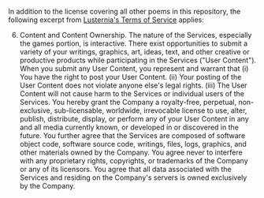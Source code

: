 In addition to the license covering all other poems in this repository, the following excerpt from [Lusternia's Terms of Service](https://www.lusternia.com/terms-of-service/) applies:

6. Content and Content Ownership. The nature of the Services, especially the games portion, is interactive. There exist opportunities to submit a variety of your writings, graphics, art, ideas, text, and other creative or productive products while participating in the Services ("User Content"). When you submit any User Content, you represent and warrant that (i) You have the right to post your User Content. (ii) Your posting of the User Content does not violate anyone else's legal rights. (iii) The User Content will not cause harm to the Services or individual users of the Services. You hereby grant the Company a royalty-free, perpetual, non-exclusive, sub-licensable, worldwide, irrevocable license to use, alter, publish, distribute, display, or perform any of your User Content in any and all media currently known, or developed in or discovered in the future. You further agree that the Services are composed of software object code, software source code, writings, files, logs, graphics, and other materials owned by the Company. You agree never to interfere with any proprietary rights, copyrights, or trademarks of the Company or any of its licensors. You agree that all data associated with the Services and residing on the Company's servers is owned exclusively by the Company.
